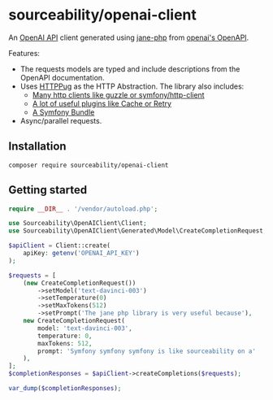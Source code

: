 # sourceability/openai-client

An [OpenAI API][openai_api] client generated using [jane-php][janephp] from [openai's OpenAPI][openai_openapi].

Features:
- The requests models are typed and include descriptions from the OpenAPI documentation.
- Uses [HTTPPug][httplug] as the HTTP Abstraction. The library also includes:
  - [Many http clients like guzzle or symfony/http-client][httplug_adapters]
  - [A lot of useful plugins like Cache or Retry][httplug_plugins]
  - [A Symfony Bundle][httplug_sf_bundle]
- Async/parallel requests.

## Installation

```
composer require sourceability/openai-client
```

## Getting started

```php
require __DIR__ . '/vendor/autoload.php';

use Sourceability\OpenAIClient\Client;
use Sourceability\OpenAIClient\Generated\Model\CreateCompletionRequest;

$apiClient = Client::create(
    apiKey: getenv('OPENAI_API_KEY')
);

$requests = [
    (new CreateCompletionRequest())
        ->setModel('text-davinci-003')
        ->setTemperature(0)
        ->setMaxTokens(512)
        ->setPrompt('The jane php library is very useful because'),
    new CreateCompletionRequest(
        model: 'text-davinci-003',
        temperature: 0,
        maxTokens: 512,
        prompt: 'Symfony symfony symfony is like sourceability on a'
    ),
];
$completionResponses = $apiClient->createCompletions($requests);

var_dump($completionResponses);
```

[janephp]: https://github.com/janephp/janephp
[openai_api]: https://platform.openai.com/docs/
[openai_openapi]: https://github.com/openai/openai-openapi
[httplug]: http://httplug.io
[httplug_adapters]: https://docs.php-http.org/en/latest/clients.html
[httplug_plugins]: https://docs.php-http.org/en/latest/plugins/index.html
[httplug_sf_bundle]: https://docs.php-http.org/en/latest/integrations/symfony-bundle.html
